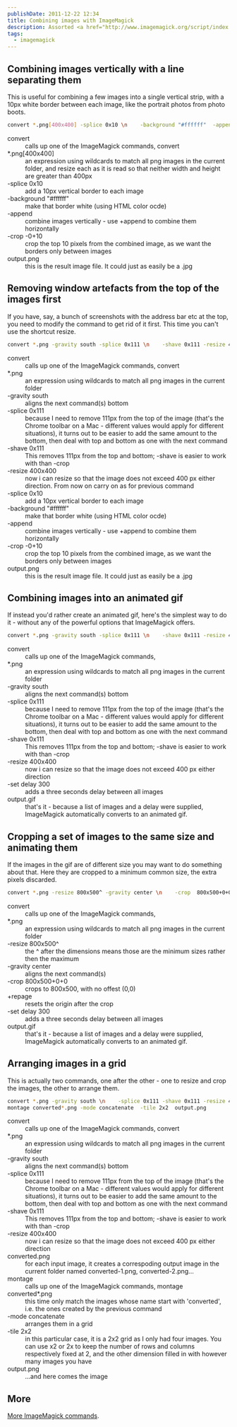 ```yaml
---
publishDate: 2011-12-22 12:34
title: Combining images with ImageMagick
description: Assorted <a href="http://www.imagemagick.org/script/index.php">ImageMagick</a> commands for combining images
tags:
  - imagemagick
---
```


## Combining images vertically with a line separating them

This is useful for combining a few images into a single vertical strip, with a 10px white border between each image, like the portrait photos from photo boots.

```sh
convert *.png[400x400] -splice 0x10 \n    -background "#ffffff"  -append  -crop -0+10 output.png
```

<dl class="code-breakdown">
  <dt>convert</dt>
  <dd>calls up one of the ImageMagick commands, convert</dd>

  <dt>*.png[400x400] </dt>
  <dd>an expression using wildcards to match all png images in the current folder, and resize each as it is read so that neither width and height are greater than 400px</dd>

  <dt>-splice 0x10</dt>
  <dd>add a 10px vertical border to each image</dd>

  <dt>-background "#ffffff"</dt>
  <dd>make that border white (using HTML color ocde)</dd>

  <dt>-append</dt>
  <dd>combine images vertically - use +append to combine them horizontally</dd>

  <dt>-crop -0+10</dt>
  <dd>crop the top 10 pixels from the combined image, as we want the borders only between images</dd>

  <dt>output.png</dt>
  <dd>this is the result image file. It could just as easily be a .jpg</dd>
</dl>

## Removing window artefacts from the top of the images first

If you have, say, a bunch of screenshots with the address bar etc at the top, you need to modify the command to get rid of it first. This time you can't use the shortcut resize.

```sh
convert *.png -gravity south -splice 0x111 \n    -shave 0x111 -resize 400x400  -splice 0x10 -background "#ffffff"  \n    -append  -crop -0+10 output.png
```

<dl class="code-breakdown">
  <dt>convert</dt>
  <dd>calls up one of the ImageMagick commands, convert</dd>

  <dt>*.png </dt>
  <dd>an expression using wildcards to match all png images in the current folder</dd>

  <dt>-gravity south</dt>
  <dd>aligns the next command(s) bottom</dd>

  <dt>-splice 0x111</dt>
  <dd>because I need to remove 111px from the top of the image (that's the Chrome toolbar on a Mac - different values would apply for different situations), it turns out to be easier to add the same amount to the bottom, then deal with top and bottom as one with the next command</dd>

  <dt>-shave 0x111</dt>
  <dd>This removes 111px from the top and bottom; -shave is easier to work with than -crop</dd>

  <dt>-resize 400x400 </dt>
  <dd>now i can resize so that the image does not exceed 400 px either direction. From now on carry on as for previous command</dd>

  <dt>-splice 0x10</dt>
  <dd>add a 10px vertical border to each image</dd>

  <dt>-background "#ffffff"</dt>
  <dd>make that border white (using HTML color ocde)</dd>

  <dt>-append</dt>
  <dd>combine images vertically - use +append to combine them horizontally</dd>

  <dt>-crop -0+10</dt>
  <dd>crop the top 10 pixels from the combined image, as we want the borders only between images</dd>

  <dt>output.png</dt>
  <dd>this is the result image file. It could just as easily be a .jpg</dd>

</dl>

## Combining images into an animated gif

If instead you'd rather create an animated gif, here's the simplest way to do it - without any of the powerful options that ImageMagick offers.

```sh
convert *.png -gravity south -splice 0x111 \n    -shave 0x111 -resize 400x400  -set delay 300 output.gif
```

<dl class="code-breakdown">
  <dt>convert</dt>
  <dd>calls up one of the ImageMagick commands, </dd>

  <dt>*.png </dt>
  <dd>an expression using wildcards to match all png images in the current folder</dd>

  <dt>-gravity south</dt>
  <dd>aligns the next command(s) bottom</dd>

  <dt>-splice 0x111</dt>
  <dd>because I need to remove 111px from the top of the image (that's the Chrome toolbar on a Mac - different values would apply for different situations), it turns out to be easier to add the same amount to the bottom, then deal with top and bottom as one with the next command</dd>

  <dt>-shave 0x111</dt>
  <dd>This removes 111px from the top and bottom; -shave is easier to work with than -crop</dd>

  <dt>-resize 400x400 </dt>
  <dd>now i can resize so that the image does not exceed 400 px either direction</dd>

  <dt>-set delay 300</dt>
  <dd>adds a three seconds delay between all images</dd>

  <dt>output.gif</dt>
  <dd>that's it - because a list of images and a delay were supplied, ImageMagick automatically converts to an animated gif.</dd>

  </dl>

## Cropping a set of images to the same size and animating them

If the images in the gif are of different size you may want to do something about that. Here they are cropped to a minimum common size, the extra pixels discarded.

```sh
convert *.png -resize 800x500^ -gravity center \n    -crop  800x500+0+0 +repage -set delay 300 output.gif
```

<dl class="code-breakdown">
  <dt>convert</dt>
  <dd>calls up one of the ImageMagick commands, </dd>

  <dt>*.png </dt>
  <dd>an expression using wildcards to match all png images in the current folder</dd>

  <dt>-resize 800x500^</dt>
  <dd>the ^ after the dimensions means those are the minimum sizes rather then the maximum</dd>

  <dt>-gravity center</dt>
  <dd>aligns the next command(s)</dd>

  <dt>-crop  800x500+0+0</dt>
  <dd>crops to 800x500, with no offest (0,0)</dd>

  <dt>+repage</dt>
  <dd>resets the origin after the crop</dd>

  <dt>-set delay 300</dt>
  <dd>adds a three seconds delay between all images</dd>

  <dt>output.gif</dt>
  <dd>that's it - because a list of images and a delay were supplied, ImageMagick automatically converts to an animated gif.</dd>

  </dl>

## Arranging images in a grid

This is actually two commands, one after the other - one to resize and crop the images, the other to arrange them.

```sh
convert *.png -gravity south \n    -splice 0x111 -shave 0x111 -resize 400x400 converted.png
montage converted*.png -mode concatenate  -tile 2x2  output.png
```

<dl class="code-breakdown">

  <dt>convert</dt>
  <dd>calls up one of the ImageMagick commands, convert</dd>

  <dt>*.png </dt>
  <dd>an expression using wildcards to match all png images in the current folder</dd>

  <dt>-gravity south</dt>
  <dd>aligns the next command(s) bottom</dd>

  <dt>-splice 0x111</dt>
  <dd>because I need to remove 111px from the top of the image (that's the Chrome toolbar on a Mac - different values would apply for different situations), it turns out to be easier to add the same amount to the bottom, then deal with top and bottom as one with the next command</dd>

  <dt>-shave 0x111</dt>
  <dd>This removes 111px from the top and bottom; -shave is easier to work with than -crop</dd>

  <dt>-resize 400x400 </dt>
  <dd>now i can resize so that the image does not exceed 400 px either direction</dd>

  <dt>converted.png</dt>
  <dd>for each input image, it creates a correspoding output image in the current folder named converted-1.png, converted-2.png...</dd>

  <dt>montage</dt>
  <dd>calls up one of the ImageMagick commands, montage</dd>

  <dt>converted*.png</dt>
  <dd>this time only match the images whose name start with 'converted', i.e. the ones created by the previous command</dd>

  <dt>-mode concatenate</dt>
  <dd>arranges them in a grid</dd>

  <dt>-tile 2x2</dt>
  <dd>in this particular case, it is a 2x2 grid as I only had four images. You can use x2 or 2x to keep the number of rows and columns respectively fixed at 2, and the other dimension filled in with however many images you have</dd>

  <dt>output.png</dt>
  <dd>...and here comes the image</dd>

  </dl>

## More

[More ImageMagick commands](http://www.imagemagick.org/script/command-line-processing.php#anatomy).
